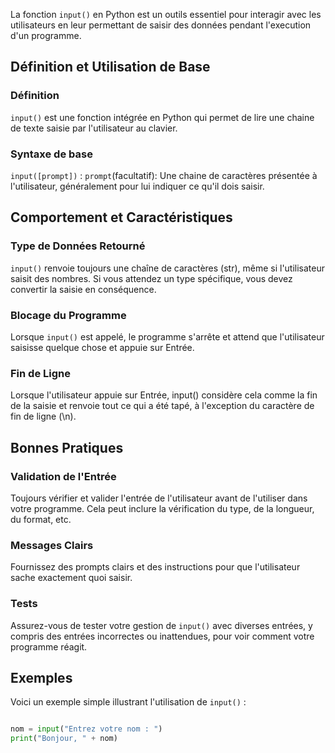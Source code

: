 La fonction ```input()``` en Python est un outils essentiel pour interagir avec les utilisateurs en leur permettant de saisir des données pendant l'execution d'un programme.

## Définition et Utilisation de Base

### Définition

```input()``` est une fonction intégrée en Python qui permet de lire une chaine de texte saisie par l'utilisateur au clavier.

### Syntaxe de base 

```input([prompt])``` :	```prompt```(facultatif):  Une chaine de caractères présentée à l'utilisateur, généralement pour lui indiquer ce qu'il dois saisir.



## Comportement et Caractéristiques

### Type de Données Retourné 

```input()``` renvoie toujours une chaîne de caractères (str), même si l'utilisateur saisit des nombres. Si vous attendez un type spécifique, vous devez convertir la saisie en conséquence.

### Blocage du Programme  

Lorsque ```input()```  est appelé, le programme s'arrête et attend que l'utilisateur saisisse quelque chose et appuie sur Entrée.

### Fin de Ligne  

Lorsque l'utilisateur appuie sur Entrée, input() considère cela comme la fin de la saisie et renvoie tout ce qui a été tapé, à l'exception du caractère de fin de ligne (\n).

## Bonnes Pratiques

### Validation de l'Entrée 

Toujours vérifier et valider l'entrée de l'utilisateur avant de l'utiliser dans votre programme. Cela peut inclure la vérification du type, de la longueur, du format, etc.

### Messages Clairs 

Fournissez des prompts clairs et des instructions pour que l'utilisateur sache exactement quoi saisir.

### Tests 

Assurez-vous de tester votre gestion de ```input()``` avec diverses entrées, y compris des entrées incorrectes ou inattendues, pour voir comment votre programme réagit.


## Exemples

Voici un exemple simple illustrant l'utilisation de ```input()``` :

```python

nom = input("Entrez votre nom : ")
print("Bonjour, " + nom)
```
 